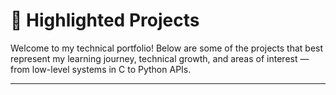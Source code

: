 # 🚀 Highlighted Projects

Welcome to my technical portfolio! Below are some of the projects that best represent my learning journey, technical growth, and areas of interest — from low-level systems in C to Python APIs.

---


